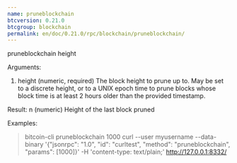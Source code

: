 ```yaml
---
name: pruneblockchain
btcversion: 0.21.0
btcgroup: blockchain
permalink: en/doc/0.21.0/rpc/blockchain/pruneblockchain/
---
```


pruneblockchain height

Arguments:
1. height    (numeric, required) The block height to prune up to. May be set to a discrete height, or to a UNIX epoch time
             to prune blocks whose block time is at least 2 hours older than the provided timestamp.

Result:
n    (numeric) Height of the last block pruned

Examples:
> bitcoin-cli pruneblockchain 1000
> curl --user myusername --data-binary '{"jsonrpc": "1.0", "id": "curltest", "method": "pruneblockchain", "params": [1000]}' -H 'content-type: text/plain;' http://127.0.0.1:8332/


